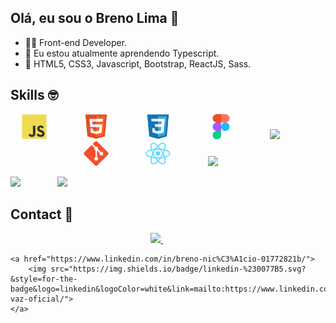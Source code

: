 ## Olá, eu sou o Breno Lima 👋

- 👨‍💻 Front-end Developer.
- 🌱 Eu estou atualmente aprendendo Typescript.
- 💙 HTML5, CSS3, Javascript, Bootstrap, ReactJS, Sass.
 
 
## Skills 🤓

<p align="center">
    <img height="40" src="https://raw.githubusercontent.com/devicons/devicon/master/icons/javascript/javascript-original.svg">
    &nbsp;&nbsp;&nbsp;&nbsp;&nbsp;&nbsp;&nbsp;&nbsp;&nbsp;&nbsp;&nbsp;&nbsp;&nbsp;
    <img height="40" src="https://raw.githubusercontent.com/devicons/devicon/master/icons/html5/html5-original.svg">
    &nbsp;&nbsp;&nbsp;&nbsp;&nbsp;&nbsp;&nbsp;&nbsp;&nbsp;&nbsp;&nbsp;&nbsp;&nbsp;
    <img height="40" src="https://raw.githubusercontent.com/devicons/devicon/master/icons/css3/css3-original.svg">
    &nbsp;&nbsp;&nbsp;&nbsp;&nbsp;&nbsp;&nbsp;&nbsp;&nbsp;&nbsp;&nbsp;&nbsp;&nbsp;
  <img height="40" src="https://raw.githubusercontent.com/devicons/devicon/master/icons/figma/figma-original.svg">
  &nbsp;&nbsp;&nbsp;&nbsp;&nbsp;&nbsp;&nbsp;&nbsp;&nbsp;&nbsp;&nbsp;&nbsp;&nbsp;
  <img height="50" src="https://mobirise.com/bootstrap-4-theme/assets/images/feature-bootstrap.png"/>
    &nbsp;&nbsp;&nbsp;&nbsp;&nbsp;&nbsp;&nbsp;&nbsp;&nbsp;&nbsp;&nbsp;&nbsp;&nbsp;
    <img height="40" src="https://raw.githubusercontent.com/devicons/devicon/master/icons/git/git-original.svg">
    &nbsp;&nbsp;&nbsp;&nbsp;&nbsp;&nbsp;&nbsp;&nbsp;&nbsp;&nbsp;&nbsp;&nbsp;&nbsp;
  <img height="40" src="https://raw.githubusercontent.com/devicons/devicon/master/icons/react/react-original.svg">
   &nbsp;&nbsp;&nbsp;&nbsp;&nbsp;&nbsp;&nbsp;&nbsp;&nbsp;&nbsp;&nbsp;&nbsp;&nbsp;
    <img height="40" src="https://github.githubassets.com/images/modules/logos_page/Octocat.png" />
    &nbsp;&nbsp;&nbsp;&nbsp;&nbsp;&nbsp;&nbsp;&nbsp;&nbsp;&nbsp;&nbsp;&nbsp;&nbsp;
  <p>
    <img height="40" src="https://sitelabs.es/wp-content/uploads/2015/08/seal-color-aef0354c.png" />
    &nbsp;&nbsp;&nbsp;&nbsp;&nbsp;&nbsp;&nbsp;&nbsp;&nbsp;&nbsp;&nbsp;&nbsp;&nbsp;
    <img height="40" src="https://static.sitestack.cn/projects/TypeScript-4.0-zh/5ee6aac714faa7739f559fbea12b3114.jpeg" />
    &nbsp;&nbsp;&nbsp;&nbsp;&nbsp;&nbsp;&nbsp;&nbsp;&nbsp;&nbsp;&nbsp;&nbsp;&nbsp;
    
  </p>

</p>

## Contact 📱

<p align="center">
    <a href="https://github.com/brenolima04">
        <img  src="https://img.shields.io/badge/github-%23100000.svg?&style=for-the-badge&logo=github&logoColor=white&link=mailto:https://github.com/rafael-vaz">
    </a>
   &nbsp;&nbsp;&nbsp;&nbsp;&nbsp;&nbsp;&nbsp;&nbsp;&nbsp;

    <a href="https://www.linkedin.com/in/breno-nic%C3%A1cio-01772821b/">
        <img src="https://img.shields.io/badge/linkedin-%230077B5.svg?&style=for-the-badge&logo=linkedin&logoColor=white&link=mailto:https://www.linkedin.com/in/rafael-vaz-oficial/">
    </a>
</p>





